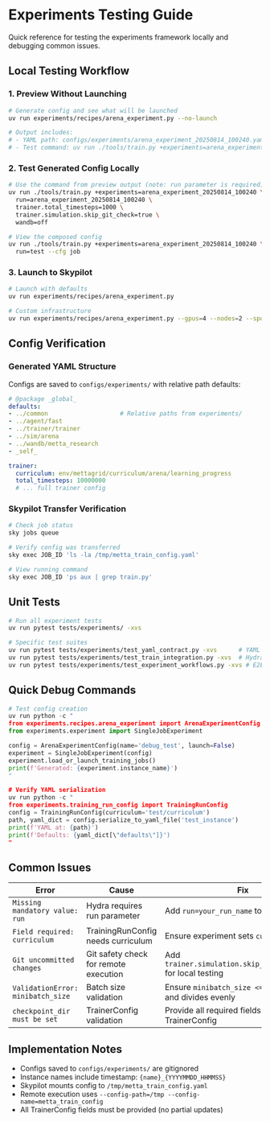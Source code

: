 # Experiments Testing Guide

Quick reference for testing the experiments framework locally and debugging common issues.

## Local Testing Workflow

### 1. Preview Without Launching

```bash
# Generate config and see what will be launched
uv run experiments/recipes/arena_experiment.py --no-launch

# Output includes:
# - YAML path: configs/experiments/arena_experiment_20250814_100240.yaml
# - Test command: uv run ./tools/train.py +experiments=arena_experiment_20250814_100240 run=arena_experiment_20250814_100240
```

### 2. Test Generated Config Locally

```bash
# Use the command from preview output (note: run parameter is required)
uv run ./tools/train.py +experiments=arena_experiment_20250814_100240 \
  run=arena_experiment_20250814_100240 \
  trainer.total_timesteps=1000 \
  trainer.simulation.skip_git_check=true \
  wandb=off

# View the composed config
uv run ./tools/train.py +experiments=arena_experiment_20250814_100240 \
  run=test --cfg job
```

### 3. Launch to Skypilot

```bash
# Launch with defaults
uv run experiments/recipes/arena_experiment.py

# Custom infrastructure
uv run experiments/recipes/arena_experiment.py --gpus=4 --nodes=2 --spot=false
```

## Config Verification

### Generated YAML Structure

Configs are saved to `configs/experiments/` with relative path defaults:

```yaml
# @package _global_
defaults:
- ../common                    # Relative paths from experiments/
- ../agent/fast
- ../trainer/trainer
- ../sim/arena
- ../wandb/metta_research
- _self_

trainer:
  curriculum: env/mettagrid/curriculum/arena/learning_progress
  total_timesteps: 10000000
  # ... full trainer config
```

### Skypilot Transfer Verification

```bash
# Check job status
sky jobs queue

# Verify config was transferred
sky exec JOB_ID 'ls -la /tmp/metta_train_config.yaml'

# View running command
sky exec JOB_ID 'ps aux | grep train.py'
```

## Unit Tests

```bash
# Run all experiment tests
uv run pytest tests/experiments/ -xvs

# Specific test suites
uv run pytest tests/experiments/test_yaml_contract.py -xvs      # YAML structure
uv run pytest tests/experiments/test_train_integration.py -xvs  # Hydra loading
uv run pytest tests/experiments/test_experiment_workflows.py -xvs # E2E workflows
```

## Quick Debug Commands

```python
# Test config creation
uv run python -c "
from experiments.recipes.arena_experiment import ArenaExperimentConfig
from experiments.experiment import SingleJobExperiment

config = ArenaExperimentConfig(name='debug_test', launch=False)
experiment = SingleJobExperiment(config)
experiment.load_or_launch_training_jobs()
print(f'Generated: {experiment.instance_name}')
"

# Verify YAML serialization
uv run python -c "
from experiments.training_run_config import TrainingRunConfig
config = TrainingRunConfig(curriculum='test/curriculum')
path, yaml_dict = config.serialize_to_yaml_file('test_instance')
print(f'YAML at: {path}')
print(f'Defaults: {yaml_dict[\"defaults\"]}')
"
```

## Common Issues

| Error | Cause | Fix |
|-------|-------|-----|
| `Missing mandatory value: run` | Hydra requires run parameter | Add `run=your_run_name` to command |
| `Field required: curriculum` | TrainingRunConfig needs curriculum | Ensure experiment sets `curriculum` field |
| `Git uncommitted changes` | Git safety check for remote execution | Add `trainer.simulation.skip_git_check=true` for local testing |
| `ValidationError: minibatch_size` | Batch size validation | Ensure `minibatch_size <= batch_size` and divides evenly |
| `checkpoint_dir must be set` | TrainerConfig validation | Provide all required fields when creating TrainerConfig |


## Implementation Notes

- Configs saved to `configs/experiments/` are gitignored
- Instance names include timestamp: `{name}_{YYYYMMDD_HHMMSS}`
- Skypilot mounts config to `/tmp/metta_train_config.yaml`
- Remote execution uses `--config-path=/tmp --config-name=metta_train_config`
- All TrainerConfig fields must be provided (no partial updates)